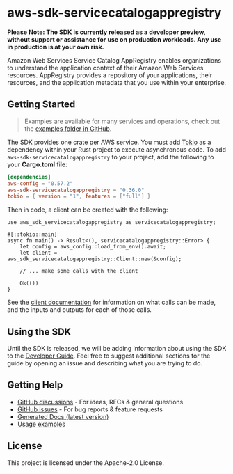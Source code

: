 # aws-sdk-servicecatalogappregistry

**Please Note: The SDK is currently released as a developer preview, without support or assistance for use
on production workloads. Any use in production is at your own risk.**

Amazon Web Services Service Catalog AppRegistry enables organizations to understand the application context of their Amazon Web Services resources. AppRegistry provides a repository of your applications, their resources, and the application metadata that you use within your enterprise.

## Getting Started

> Examples are available for many services and operations, check out the
> [examples folder in GitHub](https://github.com/awslabs/aws-sdk-rust/tree/main/examples).

The SDK provides one crate per AWS service. You must add [Tokio](https://crates.io/crates/tokio)
as a dependency within your Rust project to execute asynchronous code. To add `aws-sdk-servicecatalogappregistry` to
your project, add the following to your **Cargo.toml** file:

```toml
[dependencies]
aws-config = "0.57.2"
aws-sdk-servicecatalogappregistry = "0.36.0"
tokio = { version = "1", features = ["full"] }
```

Then in code, a client can be created with the following:

```rust,no_run
use aws_sdk_servicecatalogappregistry as servicecatalogappregistry;

#[::tokio::main]
async fn main() -> Result<(), servicecatalogappregistry::Error> {
    let config = aws_config::load_from_env().await;
    let client = aws_sdk_servicecatalogappregistry::Client::new(&config);

    // ... make some calls with the client

    Ok(())
}
```

See the [client documentation](https://docs.rs/aws-sdk-servicecatalogappregistry/latest/aws_sdk_servicecatalogappregistry/client/struct.Client.html)
for information on what calls can be made, and the inputs and outputs for each of those calls.

## Using the SDK

Until the SDK is released, we will be adding information about using the SDK to the
[Developer Guide](https://docs.aws.amazon.com/sdk-for-rust/latest/dg/welcome.html). Feel free to suggest
additional sections for the guide by opening an issue and describing what you are trying to do.

## Getting Help

* [GitHub discussions](https://github.com/awslabs/aws-sdk-rust/discussions) - For ideas, RFCs & general questions
* [GitHub issues](https://github.com/awslabs/aws-sdk-rust/issues/new/choose) - For bug reports & feature requests
* [Generated Docs (latest version)](https://awslabs.github.io/aws-sdk-rust/)
* [Usage examples](https://github.com/awslabs/aws-sdk-rust/tree/main/examples)

## License

This project is licensed under the Apache-2.0 License.

